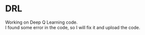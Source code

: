 # DRL

Working on Deep Q Learning code. 
<br> I found some error in the code, so I will fix it and upload the code. 
